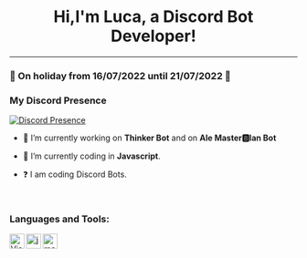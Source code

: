 # <div align="center">Hi,I'm Luca, a Discord Bot Developer!</div>  
  
***

### 🌊 On holiday from 16/07/2022 until 21/07/2022 🌊

### My Discord Presence

[![Discord Presence](https://lanyard.cnrad.dev/api/554389950083235840)](https://discord.com/users/554389950083235840)

- 🔭 I’m currently working on **Thinker Bot** and on **Ale Master🅱lan Bot**
  

- 🌱 I’m currently coding in **Javascript**.
  

- ❓  I am  coding Discord Bots.
  
<br/>
  
### Languages and Tools:

<img align="left" alt="Visual Studio Code" width="26px" src="https://i.imgur.com/LwSdAlE.png" />
<img align="left" alt="js" width="26px" src="https://i.imgur.com/3u1wzwE.png" />
<img align="left" alt="mongodb" width="26px" src="https://imgur.com/xN5cFRr.png" /> 
